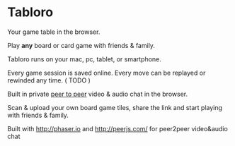 
# Tabloro

Your game table in the browser.

Play <strong>any</strong> board or card game with friends & family.

Tabloro runs on your mac, pc, tablet, or smartphone.

Every game session is saved online. Every move can be replayed or rewinded any time. ( TODO )

Built in private <a href="http://iswebrtcreadyyet.com/" target="_blank" class="text-default" ><u>peer to peer</u></a> video & audio chat in the browser.

Scan & upload your own board game tiles, share the link and start playing with friends & family.

Built with http://phaser.io and http://peerjs.com/ for peer2peer video&audio chat
